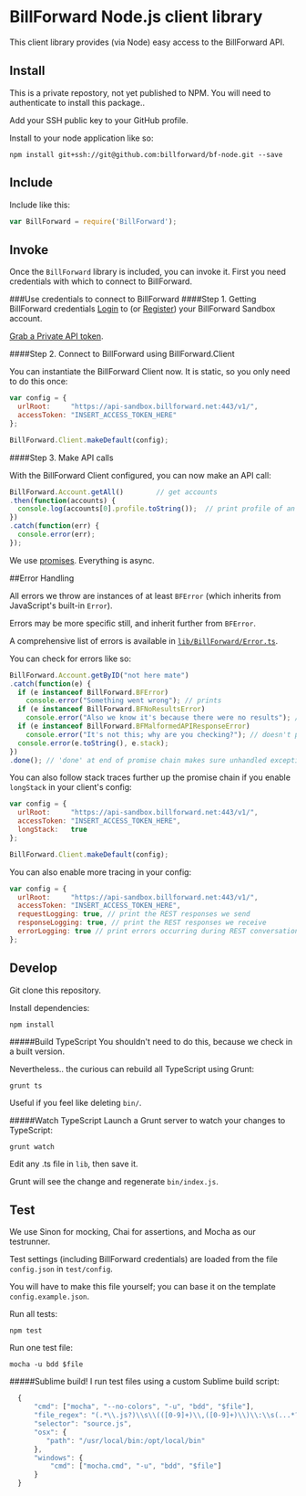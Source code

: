 BillForward Node.js client library
===================

This client library provides (via Node) easy access to the BillForward API.

Install
-------------------------
This is a private repostory, not yet published to NPM. You will need to authenticate to install this package..

Add your SSH public key to your GitHub profile.

Install to your node application like so:

```
npm install git+ssh://git@github.com:billforward/bf-node.git --save
```

Include
-------------------------
Include like this:

```js
var BillForward = require('BillForward');
```

Invoke
-------------------------
Once the `BillForward` library is included, you can invoke it. First you need credentials with which to connect to BillForward.

###Use credentials to connect to BillForward
####Step 1. Getting BillForward credentials
[Login](https://app-sandbox.billforward.net/login/#/) to (or [Register](https://app-sandbox.billforward.net/register/#/)) your BillForward Sandbox account.

[Grab a Private API token](https://app-sandbox.billforward.net/setup/#/personal/api-keys).

####Step 2. Connect to BillForward using BillForward.Client

You can instantiate the BillForward Client now. It is static, so you only need to do this once:

```js
var config = {
  urlRoot:     "https://api-sandbox.billforward.net:443/v1/",
  accessToken: "INSERT_ACCESS_TOKEN_HERE"
};

BillForward.Client.makeDefault(config);
```

####Step 3. Make API calls

With the BillForward Client configured, you can now make an API call:

```js
BillForward.Account.getAll()        // get accounts
.then(function(accounts) {
  console.log(accounts[0].profile.toString());  // print profile of an account
})
.catch(function(err) {
  console.error(err);
});
```

We use [promises](https://github.com/kriskowal/q). Everything is async.

##Error Handling

All errors we throw are instances of at least `BFError` (which inherits from JavaScript's built-in `Error`).

Errors may be more specific still, and inherit further from `BFError`.

A comprehensive list of errors is available in [`lib/BillForward/Error.ts`](https://github.com/billforward/bf-node/blob/master/lib/BillForward/Error.ts).

You can check for errors like so:

```js
BillForward.Account.getByID("not here mate")
.catch(function(e) {
  if (e instanceof BillForward.BFError)
    console.error("Something went wrong"); // prints
  if (e instanceof BillForward.BFNoResultsError)
    console.error("Also we know it's because there were no results"); // prints
  if (e instanceof BillForward.BFMalformedAPIResponseError)
    console.error("It's not this; why are you checking?"); // doesn't print
  console.error(e.toString(), e.stack);
})
.done(); // 'done' at end of promise chain makes sure unhandled exceptions are thrown too
```

You can also follow stack traces further up the promise chain if you enable `longStack` in your client's config:

```js
var config = {
  urlRoot:     "https://api-sandbox.billforward.net:443/v1/",
  accessToken: "INSERT_ACCESS_TOKEN_HERE",
  longStack:   true
};

BillForward.Client.makeDefault(config);
```

You can also enable more tracing in your config:

```js
var config = {
  urlRoot:     "https://api-sandbox.billforward.net:443/v1/",
  accessToken: "INSERT_ACCESS_TOKEN_HERE",
  requestLogging: true, // print the REST responses we send
  responseLogging: true, // print the REST responses we receive
  errorLogging: true // print errors occurring during REST conversations
};
```

Develop
-------------------------
Git clone this repository.

Install dependencies:
```
npm install
```

#####Build TypeScript
You shouldn't need to do this, because we check in a built version.

Nevertheless.. the curious can rebuild all TypeScript using Grunt:

```
grunt ts
```

Useful if you feel like deleting `bin/`.

#####Watch TypeScript
Launch a Grunt server to watch your changes to TypeScript:

```
grunt watch
```

Edit any .ts file in `lib`, then save it.

Grunt will see the change and regenerate `bin/index.js`.

Test
-------------------------
We use Sinon for mocking, Chai for assertions, and Mocha as our testrunner.

Test settings (including BillForward credentials) are loaded from the file `config.json` in `test/config`.

You will have to make this file yourself; you can base it on the template `config.example.json`.

Run all tests:

```
npm test
```

Run one test file:

```
mocha -u bdd $file
```

#####Sublime build!
I run test files using a custom Sublime build script:

```js
  {
      "cmd": ["mocha", "--no-colors", "-u", "bdd", "$file"],
      "file_regex": "(.*\\.js?)\\s\\(([0-9]+)\\,([0-9]+)\\)\\:\\s(...*?)$",
      "selector": "source.js",
      "osx": {
         "path": "/usr/local/bin:/opt/local/bin"
      },
      "windows": {
          "cmd": ["mocha.cmd", "-u", "bdd", "$file"]
      }
  }
```